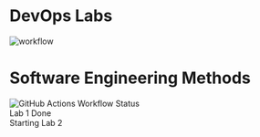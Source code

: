 # DevOps Labs
![workflow](https://github.com/Han-D-D-Htet/DevOps-Lab/actions/workflows/main.yml/badge.svg)
# Software Engineering Methods
![GitHub Actions Workflow Status](https://img.shields.io/github/actions/workflow/status/Han-D-D-Htet/DevOps-Lab/main.yml)
<br>
Lab 1 Done <br>
Starting Lab 2
